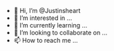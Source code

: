 - 👋 Hi, I’m @Justinsheart
- 👀 I’m interested in ...
- 🌱 I’m currently learning ...
- 💞️ I’m looking to collaborate on ...
- 📫 How to reach me ...

<!---
Justinsheart/Justinsheart is a ✨ special ✨ repository because its `README.md` (this file) appears on your GitHub profile.
You can click the Preview link to take a look at your changes.
--->
